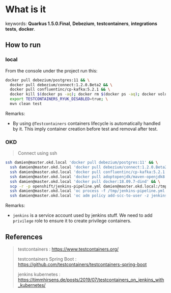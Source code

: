 # What is it

keywords: **Quarkus 1.5.0.Final**, **Debezium**, **testcontainers**, **integrations tests**, **docker**.

## How to run

### local

From the console under the project run this:

```bash
docker pull debezium/postgres:11 && \
  docker pull debezium/connect:1.2.0.Beta2 && \
  docker pull confluentinc/cp-kafka:5.2.1 && \
  docker kill $(docker ps -aq); docker rm $(docker ps -aq); docker volume prune -f; \
  export TESTCONTAINERS_RYUK_DISABLED=true; \
  mvn clean test
```

Remarks:

- By using `@Testcontainers` containers lifecycle is automatically handled by it. This imply container creation before test and removal after test.

### OKD

> Connect using ssh

```bash
ssh damien@master.okd.local 'docker pull debezium/postgres:11' && \
  ssh damien@master.okd.local 'docker pull debezium/connect:1.2.0.Beta2' && \
  ssh damien@master.okd.local 'docker pull confluentinc/cp-kafka:5.2.1' && \
  ssh damien@master.okd.local 'docker pull adoptopenjdk/maven-openjdk8' && \
  ssh damien@master.okd.local 'docker pull docker:18.09.7-dind' && \
  scp -r -p openshift/jenkins-pipeline.yml damien@master.okd.local:/tmp && \
  ssh damien@master.okd.local 'oc process -f /tmp/jenkins-pipeline.yml | oc create -f - -n ci-cd' && \
  ssh damien@master.okd.local 'oc adm policy add-scc-to-user -z jenkins privileged -n ci-cd'
```

Remarks:

- `jenkins` is a service account used by jenkins stuff. We need to add `privilege` role to ensure it to create privilege containers.

## References

> testcontainers : https://www.testcontainers.org/
>
> testcontainers Spring Boot : https://github.com/testcontainers/testcontainers-spring-boot
>
> jenkins kubernetes : https://timmhirsens.de/posts/2019/07/testcontainers_on_jenkins_with_kubernetes/
